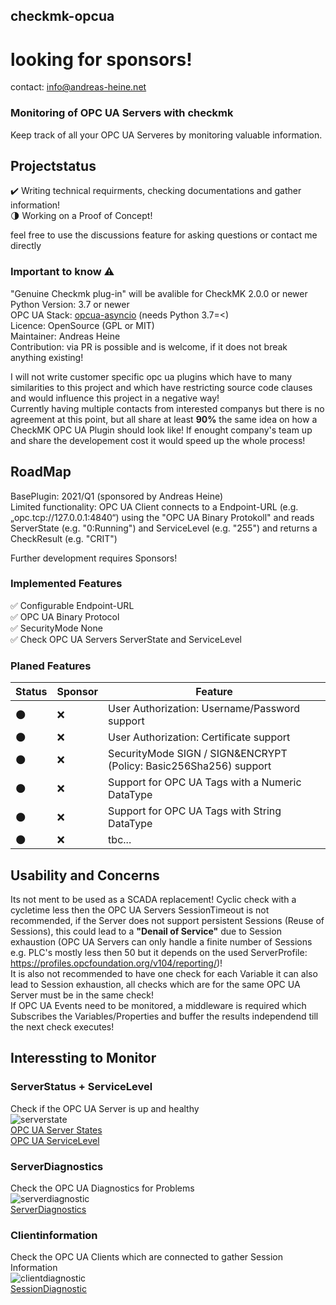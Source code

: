 ## checkmk-opcua   
  
# looking for sponsors!      
contact: info@andreas-heine.net    
  
### Monitoring of OPC UA Servers with checkmk  

Keep track of all your OPC UA Serveres by monitoring valuable information.  
   
## Projectstatus  

:heavy_check_mark: Writing technical requirments, checking documentations and gather information!  
:last_quarter_moon: Working on a Proof of Concept!  
  
feel free to use the discussions feature for asking questions or contact me directly  
  
### Important to know :warning:  
"Genuine Checkmk plug-in" will be avalible for CheckMK 2.0.0 or newer  
Python Version: 3.7 or newer  
OPC UA Stack: [opcua-asyncio](https://github.com/FreeOpcUa/opcua-asyncio) (needs Python 3.7=<)  
Licence: OpenSource (GPL or MIT)  
Maintainer: Andreas Heine  
Contribution: via PR is possible and is welcome, if it does not break anything existing!  
  
I will not write customer specific opc ua plugins which have to many similarities to this project and which have restricting source code clauses and would influence this project in a negative way!  
Currently having multiple contacts from interested companys but there is no agreement at this point, but all share at least **90%** the same idea on how a CheckMK OPC UA Plugin should look like! If enought company's team up and share the developement cost it would speed up the whole process!  
  
## RoadMap  
BasePlugin: 2021/Q1 (sponsored by Andreas Heine)  
Limited functionality:
OPC UA Client connects to a Endpoint-URL (e.g. „opc.tcp://127.0.0.1:4840“) using the "OPC UA Binary Protokoll" and reads ServerState (e.g. "0:Running") and ServiceLevel (e.g. "255") and returns a CheckResult (e.g. "CRIT")  
  
Further development requires Sponsors!  
  
### Implemented Features
  
:white_check_mark: Configurable Endpoint-URL  
:white_check_mark: OPC UA Binary Protocol  
:white_check_mark: SecurityMode None  
:white_check_mark: Check OPC UA Servers ServerState and ServiceLevel  
  
### Planed Features
  
Status | Sponsor | Feature  
|---|---|---|  
:new_moon: | :x: | User Authorization: Username/Password support  
:new_moon: | :x: | User Authorization: Certificate support  
:new_moon: | :x: | SecurityMode SIGN / SIGN&ENCRYPT (Policy: Basic256Sha256) support  
:new_moon: | :x: | Support for OPC UA Tags with a Numeric DataType  
:new_moon: | :x: | Support for OPC UA Tags with String DataType  
:new_moon: | :x: | tbc...  
  
## Usability and Concerns  
Its not ment to be used as a SCADA replacement! Cyclic check with a cycletime less then the OPC UA Servers SessionTimeout is not recommended, if the Server does not support persistent Sessions (Reuse of Sessions), this could lead to a **"Denail of Service"** due to Session exhaustion (OPC UA Servers can only handle a finite number of Sessions e.g. PLC's mostly less then 50 but it depends on the used ServerProfile: https://profiles.opcfoundation.org/v104/reporting/)!  
It is also not recommended to have one check for each Variable it can also lead to Session exhaustion, all checks which are for the same OPC UA Server must be in the same check!  
If OPC UA Events need to be monitored, a middleware is required which Subscribes the Variables/Properties and buffer the results independend till the next check executes!  
  
## Interessting to Monitor  
### ServerStatus + ServiceLevel    
Check if the OPC UA Server is up and healthy  
![serverstate](https://user-images.githubusercontent.com/56362817/124394445-c5e7b500-dcff-11eb-8ccd-a7ffc87801f1.PNG)  
[OPC UA Server States](https://reference.opcfoundation.org/v104/Core/DataTypes/ServerState/)  
[OPC UA ServiceLevel](https://reference.opcfoundation.org/v104/Core/docs/Part4/6.6.2/#Table109)  
  
### ServerDiagnostics  
Check the OPC UA Diagnostics for Problems  
![serverdiagnostic](https://user-images.githubusercontent.com/56362817/124394493-fb8c9e00-dcff-11eb-9657-59adbff8cce9.PNG)  
[ServerDiagnostics](https://reference.opcfoundation.org/v104/Core/docs/Part5/6.3.3/)  
  
### Clientinformation  
Check the OPC UA Clients which are connected to gather Session Information  
![clientdiagnostic](https://user-images.githubusercontent.com/56362817/124394467-e152c000-dcff-11eb-9aec-3108bdf25529.PNG)  
[SessionDiagnostic](https://reference.opcfoundation.org/v104/Core/docs/Part5/6.3.4/)  
  
